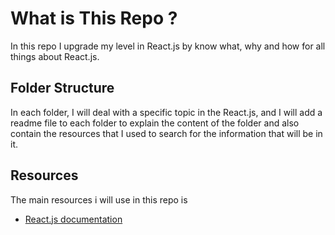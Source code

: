 # What is This Repo ?

In this repo I upgrade my level in React.js by know what, why and how for all things about React.js.

## Folder Structure

In each folder, I will deal with a specific topic in the React.js, and I will add a readme file to each folder to explain the content of the folder and also contain the resources that I used to search for the information that will be in it.

## Resources

The main resources i will use in this repo is

- [React.js documentation](https://react.dev/)
